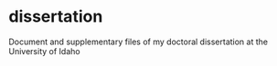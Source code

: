 # dissertation
Document and supplementary files of my doctoral dissertation at the University of Idaho
